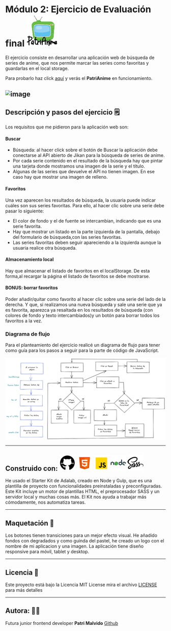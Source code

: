 # Módulo 2: Ejercicio de Evaluación final   ![imagen](src/images/image_telename.png) 

El ejercicio consiste en desarrollar una aplicación web de búsqueda de series de anime, que nos permite marcar las series como favoritas y guardarlas en el local storage.

Para probarlo haz click  [aquí](http://beta.adalab.es/modulo-2-evaluacion-final-PatriMalvido/) y verás el **PatriAnime** en funcionamiento.  

![image](src/images/imagemockup.png)
-------------------------------------------

## Descripción y pasos del ejercicio :spiral_notepad:

Los requisitos que me pidieron para la aplicación web son:
  #### Buscar

 - Búsqueda: al hacer click sobre el botón de Buscar la aplicación debe conectarse al API abierto de Jikan para la búsqueda de series de anime. 
 - Por cada serie contenido en el resultado de la búsqueda hay que pintar una tarjeta donde mostramos una imagen de la serie y el título.
 - Algunas de las series que devuelve el API no tienen imagen. En ese caso hay que mostrar una imagen de relleno.

#### Favoritos

 Una vez aparecen los resultados de búsqueda, la usuaria puede indicar cuáles son sus series favoritas. Para ello, al hacer clic sobre una serie debe pasar lo siguiente:
 - El color de fondo y el de fuente se intercambian, indicando que es una serie favorita.
 - Hay que mostrar un listado en la parte izquierda de la pantalla, debajo del formulario de búsqueda,con las series favoritas.
 - Las series favoritas deben seguir apareciendo a la izquierda aunque la usuaria realice otra búsqueda. 

 #### Almacenamiento local

 Hay que almacenar el listado de favoritos en el localStorage. De esta forma,al recargar la página el listado de favoritos se debe mostrarse.


 #### BONUS: borrar favoritos

Poder añadir/quitar como favorito al hacer clic sobre una serie del lado de la derecha. Y que, si realizamos una nueva búsqueda y sale una serie que ya es favorita, aparezca ya resaltada en los resultados de búsqueda (con colores de fondo y texto intercambiados)y un botón para borrar todos los favoritos a la vez.

### Diagrama de flujo

Para el planteamiento del ejercicio realicé un diagrama de flujo para tener como guía para los pasos a seguir para la parte de código de JavaScript.

![imagen](src/images/DiagramaEvaluacion.png)

----------------------------------------------------
## Construido con: ![imagen](src/images/icongithub.png) ![imagen](src/images/iconhtml5.png) ![imagen](src/images/iconjavascript.png) ![imagen](src/images/iconnodejs.png) ![imagen](src/images/iconsass.png)


He usado el Starter Kit de Adalab, creado en Node y Gulp, que es una plantilla de proyecto con funcionalidades preinstaladas y preconfiguradas. 
Este Kit incluye un motor de plantillas HTML, el preprocesador SASS y un servidor local y muchas cosas más. El Kit nos ayuda a trabajar más cómodamente, nos automatiza tareas.

------------------------------------------------------

## Maquetación :art:

Los botones tienen transiciones para un mejor efecto visual. He añadido fondos con degradados y como guinda del pastel, he creado un logo con el nombre de mi aplicacion y una imagen.
La aplicación tiene diseño responsive para móvil, tablet y desktop. 

----------------------------------------------------------------

## Licencia  📄 

Este proyecto está bajo la Licencia MIT License mira el archivo [LICENSE](LICENSE) para más detalles

-------------------------------------------------------
## Autora: :woman_technologist:

Futura junior frontend developer **Patri Malvido** [Github](https://github.com/PatriMalvido)
